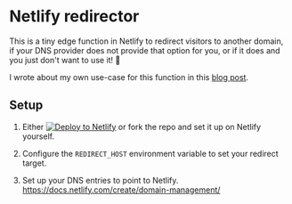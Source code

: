 # Netlify redirector

This is a tiny edge function in Netlify to redirect visitors to another domain,
if your DNS provider does not provide that option for you, or if it does and
you just don't want to use it!&nbsp;🤷

I wrote about my own use-case for this function in this [blog post][blog].

## Setup

1. Either [![Deploy to Netlify](https://www.netlify.com/img/deploy/button.svg)](https://app.netlify.com/start/deploy?repository=https://github.com/adriangoransson/netlify-redirector)
   or fork the repo and set it up on Netlify yourself.

2. Configure the `REDIRECT_HOST` environment variable to set your redirect target.

3. Set up your DNS entries to point to Netlify.
   https://docs.netlify.com/create/domain-management/

[blog]: https://adrg.se/blog/using-netlify-edge-functions-for-domain-redirects
